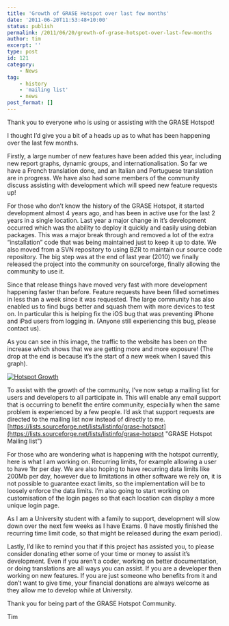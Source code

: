 ```yaml
---
title: 'Growth of GRASE Hotspot over last few months'
date: '2011-06-20T11:53:48+10:00'
status: publish
permalink: /2011/06/20/growth-of-grase-hotspot-over-last-few-months
author: tim
excerpt: ''
type: post
id: 121
category:
    - News
tag:
    - history
    - 'mailing list'
    - news
post_format: []
---
```

Thank you to everyone who is using or assisting with the GRASE Hotspot!

I thought I’d give you a bit of a heads up as to what has been happening over the last few months.

Firstly, a large number of new features have been added this year, including new report graphs, dynamic groups, and internationalisation. So far we have a French translation done, and an Italian and Portuguese translation are in progress. We have also had some members of the community discuss assisting with development which will speed new feature requests up!

For those who don’t know the history of the GRASE Hotspot, it started development almost 4 years ago, and has been in active use for the last 2 years in a single location. Last year a major change in it’s development occurred which was the ability to deploy it quickly and easily using debian packages. This was a major break through and removed a lot of the extra “installation” code that was being maintained just to keep it up to date. We also moved from a SVN repository to using BZR to maintain our source code repository. The big step was at the end of last year (2010) we finally released the project into the community on sourceforge, finally allowing the community to use it.

Since that release things have moved very fast with more development happening faster than before. Feature requests have been filled sometimes in less than a week since it was requested. The large community has also enabled us to find bugs better and squash them with more devices to test on. In particular this is helping fix the iOS bug that was preventing iPhone and iPad users from logging in. (Anyone still experiencing this bug, please contact us).

As you can see in this image, the traffic to the website has been on the increase which shows that we are getting more and more exposure! (The drop at the end is because it’s the start of a new week when I saved this graph).

[![](../../../../uploads/2011/06/hotspotgrowth.png "Hotspot Growth")](https://grasehotspot.org/wp-content/uploads/2011/06/hotspotgrowth.png)

To assist with the growth of the community, I’ve now setup a mailing list for users and developers to all participate in. This will enable any email support that is occurring to benefit the entire community, especially when the same problem is experienced by a few people. I’d ask that support requests are directed to the mailing list now instead of directly to me. [https://lists.sourceforge.net/lists/listinfo/grase-hotspot](https://lists.sourceforge.net/lists/listinfo/grase-hotspot "GRASE Hotspot Mailing list")

For those who are wondering what is happening with the hotspot currently, here is what I am working on. Recurring limits, for example allowing a user to have 1hr per day. We are also hoping to have recurring data limits like 200Mb per day, however due to limitations in other software we rely on, it is not possible to guarantee exact limits, so the implementation will be to loosely enforce the data limits. I’m also going to start working on customisation of the login pages so that each location can display a more unique login page.

As I am a University student with a family to support, development will slow down over the next few weeks as I have Exams. (I have mostly finished the recurring time limit code, so that might be released during the exam period).

Lastly, I’d like to remind you that if this project has assisted you, to please consider donating ether some of your time or money to assist it’s development. Even if you aren’t a coder, working on better documentation, or doing translations are all ways you can assist. If you are a developer then working on new features. If you are just someone who benefits from it and don’t want to give time, your financial donations are always welcome as they allow me to develop while at University.

Thank you for being part of the GRASE Hotspot Community.

Tim